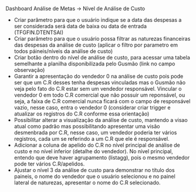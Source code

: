 Dashboard Análise de Metas -> Nível de Análise de Custo
  - Criar parâmetro para que o usuário indique se a data das despesas a ser considerada será data de baixa ou data de entrada (TFGFIN.DTENTSAI)
  - Criar parâmetro para que o usuário possa filtrar as naturezas financeiras das despesas da análise de custo (aplicar o filtro por parametro em todos páineis/níveis da análise de custo)
  - Criar botão dentro do nível de análise de custo, para acessar uma tabela semelhante a planilha disponibilizada pelo Gusmão (link no campo observação)
  - Garantir a apresentação do vendedor 0 na análise de custo pois pode ser que um C.R desses tenha despesas vinculadas mas o Gusmão não veja pelo fato do C.R estar sem um vendedor responsável. Vincular o vendedor 0 em todo C.R comercial que não possuir um reponsável, ou seja, a faixa de C.R comercial nunca ficará com o campo de responsável vazio, nesse caso, entra o vendedor 0 (considerar criar trigger e atualizar os registros do C.R conforme essa orientação)
- Possibilitar alterar a visualização da análise de custo, mantendo a visao atual como padrão mas possibilitando apresentar uma visão desmenbrada por C.R, nesse caso, um vendedor poderia ter vários registros, cada um se referindo a um C.R que ele é responsável.
- Adicionar a coluna de apelido do C.R no nível principal de análise de custo e no nível inferior (detalhe do vendedor). No nível principal, entendo que deve haver agrupamento (listagg), pois o mesmo vendedor pode ter vários C.R/apelidos.
 - Ajustar o nível 3 da análise de custo para demonstrar no título dos paineis, o nome do vendedor que o usuário selecionou e no painel lateral de naturezas, apresentar o nome do C.R selecionado.
 
 
